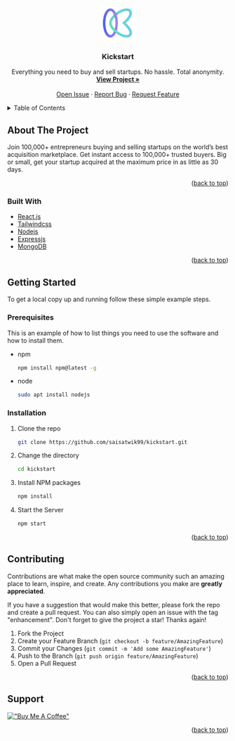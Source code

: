 <div id="top"></div>




<!-- PROJECT LOGO -->
<br />
<div align="center">
  <a href="https://github.com/othneildrew/Best-README-Template">
    <img src="src/images/logo1.png" alt="Logo" width="80" height="80">
  </a>

  <h3 align="center">Kickstart</h3>

  <p align="center">
    Everything you need to buy and sell startups.
No hassle. Total anonymity.
    <br />
    <a href="https://github.com/othneildrew/Best-README-Template"><strong>View Project »</strong></a>
    <br />
    <br />
    <a href="https://github.com/saisatwik99/kickstart/issues">Open Issue</a>
    ·
    <a href="https://github.com/saisatwik99/kickstart/issues">Report Bug</a>
    ·
    <a href="https://github.com/saisatwik/kickstart/issues">Request Feature</a>
  </p>
</div>



<!-- TABLE OF CONTENTS -->
<details>
  <summary>Table of Contents</summary>
  <ol>
    <li>
      <a href="#about-the-project">About The Project</a>
      <ul>
        <li><a href="#built-with">Built With</a></li>
      </ul>
    </li>
    <li>
      <a href="#getting-started">Getting Started</a>
      <ul>
        <li><a href="#prerequisites">Prerequisites</a></li>
        <li><a href="#installation">Installation</a></li>
      </ul>
    </li>
    <li><a href="#usage">Usage</a></li>
    <li><a href="#roadmap">Roadmap</a></li>
    <li><a href="#contributing">Contributing</a></li>
    <li><a href="#Support">Support</a></li>
  </ol>
</details>



<!-- ABOUT THE PROJECT -->
## About The Project

Join 100,000+ entrepreneurs buying and selling startups on the world’s best acquisition marketplace. Get instant access to 100,000+ trusted buyers. Big or small, get your startup acquired at the maximum price in as little as 30 days.

<p align="right">(<a href="#top">back to top</a>)</p>



### Built With

* [React.js](https://reactjs.org/)
* [Tailwindcss](https://tailwindcss.com/)
* [Nodejs](https://nodejs.org/en/)
* [Expressjs](https://expressjs.com/)
* [MongoDB](https://www.mongodb.com/)

<p align="right">(<a href="#top">back to top</a>)</p>



<!-- GETTING STARTED -->
## Getting Started

To get a local copy up and running follow these simple example steps.

### Prerequisites

This is an example of how to list things you need to use the software and how to install them.
* npm
  ```sh
  npm install npm@latest -g
  ```
* node
  ```sh
  sudo apt install nodejs
  ```

### Installation

1. Clone the repo
   ```sh
   git clone https://github.com/saisatwik99/kickstart.git
   ```
2. Change the directory
   ```sh
   cd kickstart
   ```
3. Install NPM packages
   ```sh
   npm install
   ```
4. Start the Server
   ```sh
   npm start
   ```

<p align="right">(<a href="#top">back to top</a>)</p>

<!-- CONTRIBUTING -->
## Contributing

Contributions are what make the open source community such an amazing place to learn, inspire, and create. Any contributions you make are **greatly appreciated**.

If you have a suggestion that would make this better, please fork the repo and create a pull request. You can also simply open an issue with the tag "enhancement".
Don't forget to give the project a star! Thanks again!

1. Fork the Project
2. Create your Feature Branch (`git checkout -b feature/AmazingFeature`)
3. Commit your Changes (`git commit -m 'Add some AmazingFeature'`)
4. Push to the Branch (`git push origin feature/AmazingFeature`)
5. Open a Pull Request

<p align="right">(<a href="#top">back to top</a>)</p>


<!-- SUPPORT -->
## Support
[!["Buy Me A Coffee"](https://www.buymeacoffee.com/assets/img/custom_images/orange_img.png)](https://www.buymeacoffee.com/saisatwik99)

<p align="right">(<a href="#top">back to top</a>)</p>
